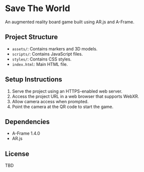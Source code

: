# Save The World

An augmented reality board game built using AR.js and A-Frame.

## Project Structure

- `assets/`: Contains markers and 3D models.
- `scripts/`: Contains JavaScript files.
- `styles/`: Contains CSS styles.
- `index.html`: Main HTML file.

## Setup Instructions

1. Serve the project using an HTTPS-enabled web server.
2. Access the project URL in a web browser that supports WebXR.
3. Allow camera access when prompted.
4. Point the camera at the QR code to start the game.

## Dependencies

- A-Frame 1.4.0
- AR.js

## License

TBD
